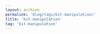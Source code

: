 ```yaml
---
layout: archive
permalink: 'blog/tags/bit-manipulation/'
title: 'bit-manipulation'
tag: 'bit-manipulation'
---
```

